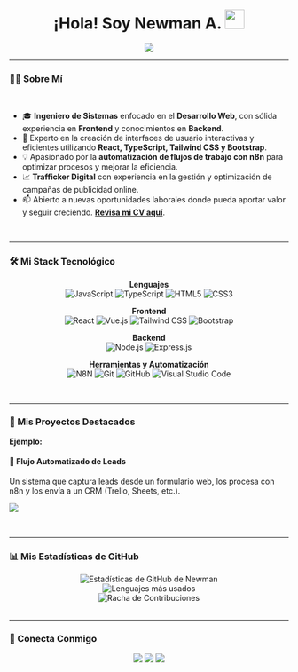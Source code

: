 <div align="center">
  <h1>
    <b>¡Hola! Soy Newman A.</b>
    <img src="https://media.giphy.com/media/hvRJCLFzcasrR4ia7z/giphy.gif" width="35" />
  </h1>
  <a href="https://github.com/DenverCoder1/readme-typing-svg">
    <img src="https://readme-typing-svg.herokuapp.com?font=Time+New+Roman&color=cyan&size=25&center=true&vCenter=true&width=600&height=100&lines=Ingeniero+de+Sistemas;Desarrollador+Full+Stack;Automatización+y+Marketing+Digital" />
  </a>
</div>

---

### 👨‍💻 Sobre Mí

<br>

- 🎓 **Ingeniero de Sistemas** enfocado en el **Desarrollo Web**, con sólida experiencia en **Frontend** y conocimientos en **Backend**.
- 🚀 Experto en la creación de interfaces de usuario interactivas y eficientes utilizando **React, TypeScript, Tailwind CSS y Bootstrap**.
- 💡 Apasionado por la **automatización de flujos de trabajo con n8n** para optimizar procesos y mejorar la eficiencia.
- 📈 **Trafficker Digital** con experiencia en la gestión y optimización de campañas de publicidad online.
- 📫 Abierto a nuevas oportunidades laborales donde pueda aportar valor y seguir creciendo. [**Revisa mi CV aquí**](TU_LINK_AL_CV).

<br>

---

### 🛠️ Mi Stack Tecnológico

<p align="center">
  <strong>Lenguajes</strong><br>
  <img src="https://img.shields.io/badge/JavaScript-F7DF1E?style=for-the-badge&logo=javascript&logoColor=black" alt="JavaScript" />
  <img src="https://img.shields.io/badge/TypeScript-3178C6?style=for-the-badge&logo=typescript&logoColor=white" alt="TypeScript" />
  <img src="https://img.shields.io/badge/HTML5-E34F26?style=for-the-badge&logo=html5&logoColor=white" alt="HTML5" />
  <img src="https://img.shields.io/badge/CSS3-1572B6?style=for-the-badge&logo=css3&logoColor=white" alt="CSS3" />
</p>

<p align="center">
  <strong>Frontend</strong><br>
  <img src="https://img.shields.io/badge/React-20232A?style=for-the-badge&logo=react&logoColor=61DAFB" alt="React" />
  <img src="https://img.shields.io/badge/Vue.js-35495E?style=for-the-badge&logo=vue.js&logoColor=4FC08D" alt="Vue.js" />
  <img src="https://img.shields.io/badge/Tailwind_CSS-38B2AC?style=for-the-badge&logo=tailwind-css&logoColor=white" alt="Tailwind CSS" />
  <img src="https://img.shields.io/badge/Bootstrap-563D7C?style=for-the-badge&logo=bootstrap&logoColor=white" alt="Bootstrap" />
</p>

<p align="center">
  <strong>Backend</strong><br>
  <img src="https://img.shields.io/badge/Node.js-339933?style=for-the-badge&logo=nodedotjs&logoColor=white" alt="Node.js" />
  <img src="https://img.shields.io/badge/Express.js-000000?style=for-the-badge&logo=express&logoColor=white" alt="Express.js" />
</p>

<p align="center">
  <strong>Herramientas y Automatización</strong><br>
  <img src="https://img.shields.io/badge/N8N-1A8262?style=for-the-badge&logo=n8n&logoColor=white" alt="N8N" />
  <img src="https://img.shields.io/badge/Git-F05032?style=for-the-badge&logo=git&logoColor=white" alt="Git" />
  <img src="https://img.shields.io/badge/GitHub-100000?style=for-the-badge&logo=github&logoColor=white" alt="GitHub" />
  <img src="https://img.shields.io/badge/VS_Code-0078D4?style=for-the-badge&logo=visual%20studio%20code&logoColor=white" alt="Visual Studio Code" />
</p>

<br>

---

### 🚀 Mis Proyectos Destacados

**Ejemplo:**

#### 🤖 Flujo Automatizado de Leads
Un sistema que captura leads desde un formulario web, los procesa con n8n y los envía a un CRM (Trello, Sheets, etc.).

<p>
  <a href="#" target="_blank"><img src="https://img.shields.io/badge/Código-100000?style=for-the-badge&logo=github&logoColor=white" /></a>
</p>

<br>

---

### 📊 Mis Estadísticas de GitHub

<div align="center">
  <img src="https://github-readme-stats.vercel.app/api?username=Newman-a&show_icons=true&theme=radical&hide_border=true&include_all_commits=true" alt="Estadísticas de GitHub de Newman" />
  <br>
  <img src="https://github-readme-stats.vercel.app/api/top-langs/?username=Newman-a&layout=compact&theme=radical&hide_border=true" alt="Lenguajes más usados" />
  <br>
  <img src="https://streak-stats.demolab.com?user=Newman-a&theme=radical&hide_border=true&locale=es" alt="Racha de Contribuciones" />
</div>

<br>

---

### 🤝 Conecta Conmigo

<p align="center">
  <a href="https://www.linkedin.com/in/newman-acosta/"><img src="https://img.shields.io/badge/-LinkedIn-0077B5?style=for-the-badge&logo=Linkedin&logoColor=white"/></a>
  <a href="mailto:acostanewman582@gmail.com"><img src="https://img.shields.io/badge/-Gmail-D14836?style=for-the-badge&logo=Gmail&logoColor=white"/></a>
  <a href="https://www.instagram.com/newman_ga/"><img src="https://img.shields.io/badge/-Instagram-E4405F?style=for-the-badge&logo=Instagram&logoColor=white"/></a>
</p>
